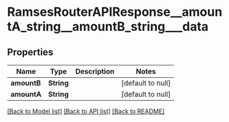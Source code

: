 # RamsesRouterAPIResponse__amountA_string__amountB_string___data
## Properties

| Name | Type | Description | Notes |
|------------ | ------------- | ------------- | -------------|
| **amountB** | **String** |  | [default to null] |
| **amountA** | **String** |  | [default to null] |

[[Back to Model list]](../README.md#documentation-for-models) [[Back to API list]](../README.md#documentation-for-api-endpoints) [[Back to README]](../README.md)

